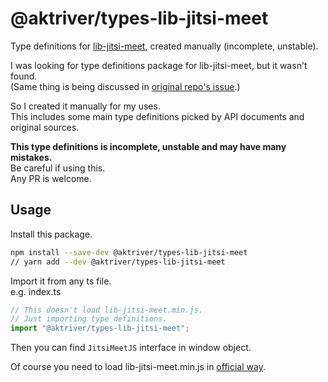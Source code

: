 # @aktriver/types-lib-jitsi-meet

Type definitions for [lib-jitsi-meet](https://github.com/jitsi/lib-jitsi-meet), created manually (incomplete, unstable).

I was looking for type definitions package for lib-jitsi-meet, but it wasn't found.<br>
(Same thing is being discussed in [original repo's issue](https://github.com/jitsi/lib-jitsi-meet/issues/1025).)

So I created it manually for my uses.<br>
This includes some main type definitions picked by API documents and original sources.

**This type definitions is incomplete, unstable and may have many mistakes.**<br>
Be careful if using this.<br>
Any PR is welcome.

## Usage

Install this package.

```sh
npm install --save-dev @aktriver/types-lib-jitsi-meet
// yarn add --dev @aktriver/types-lib-jitsi-meet
```

Import it from any ts file.<br>
e.g. index.ts

```typescript
// This doesn't load lib-jitsi-meet.min.js.
// Just importing type definitions.
import "@aktriver/types-lib-jitsi-meet";
```

Then you can find `JitsiMeetJS` interface in window object.

Of course you need to load lib-jitsi-meet.min.js in [official way](https://github.com/jitsi/lib-jitsi-meet/blob/master/doc/API.md#installation).
